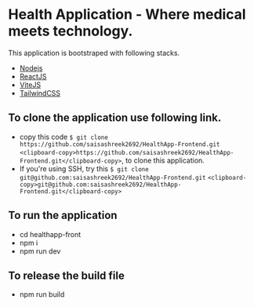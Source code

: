 # Health Application - Where medical meets technology.

This application is bootstraped with following stacks.

- [Nodejs](https://nodejs.org/en)
- [ReactJS](https://react.dev/)
- [ViteJS](https://vitejs.dev/)
- [TailwindCSS](https://tailwindcss.com/)

## To clone the application use following link.

- copy this code `$ git clone https://github.com/saisashreek2692/HealthApp-Frontend.git` `<clipboard-copy>https://github.com/saisashreek2692/HealthApp-Frontend.git</clipboard-copy>`, to clone this application.
- If you're using SSH, try this `$ git clone git@github.com:saisashreek2692/HealthApp-Frontend.git` `<clipboard-copy>git@github.com:saisashreek2692/HealthApp-Frontend.git</clipboard-copy>`

## To run the application

- cd healthapp-front
- npm i
- npm run dev

## To release the build file

- npm run build
